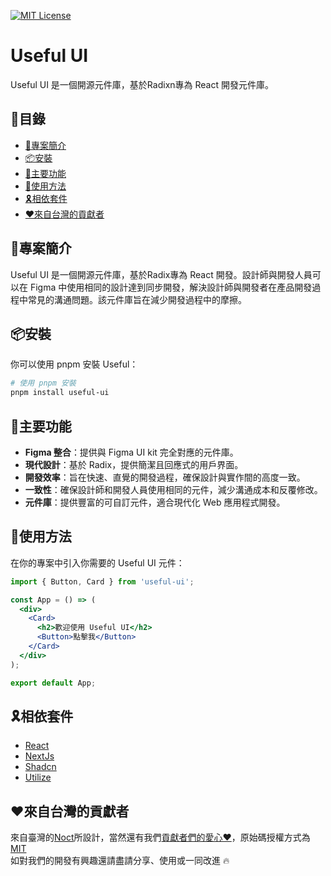 [![MIT License](https://img.shields.io/badge/License-MIT-green.svg)](https://choosealicense.com/licenses/mit/)

# Useful UI
Useful UI 是一個開源元件庫，基於Radixn專為 React 開發元件庫。

## 🚩目錄
- [📘專案簡介](#專案簡介)
- [📦安裝](#安裝)
- [🚀主要功能](#主要功能)
- [📀使用方法](#使用方法)
- [🎗️相依套件](#相依套件)
- [❤️來自台灣的貢獻者](#來自台灣的貢獻者)

## 📘專案簡介
Useful UI 是一個開源元件庫，基於Radix專為 React 開發。設計師與開發人員可以在 Figma 中使用相同的設計達到同步開發，解決設計師與開發者在產品開發過程中常見的溝通問題。該元件庫旨在減少開發過程中的摩擦。


## 📦安裝
你可以使用 pnpm 安裝 Useful：

```bash
# 使用 pnpm 安裝
pnpm install useful-ui
```
## 🚀主要功能
- **Figma 整合**：提供與 Figma UI kit 完全對應的元件庫。
- **現代設計**：基於 Radix，提供簡潔且回應式的用戶界面。
- **開發效率**：旨在快速、直覺的開發過程，確保設計與實作間的高度一致。
- **一致性**：確保設計師和開發人員使用相同的元件，減少溝通成本和反覆修改。
- **元件庫**：提供豐富的可自訂元件，適合現代化 Web 應用程式開發。

## 📀使用方法
在你的專案中引入你需要的 Useful UI 元件：
```jsx
import { Button, Card } from 'useful-ui';

const App = () => (
  <div>
    <Card>
      <h2>歡迎使用 Useful UI</h2>
      <Button>點擊我</Button>
    </Card>
  </div>
);

export default App;
```

## 🎗️相依套件

 - [React](https://awesomeopensource.com/project/elangosundar/awesome-README-templates)
 - [NextJs](https://nextjs.org/)
 - [Shadcn](https://ui.shadcn.com/)
 - [Utilize]()

## ❤️來自台灣的貢獻者
來自臺灣的[Noct](https://huang-design.work/)所設計，當然還有我們[貢獻者們的愛心❤️]()，原始碼授權方式為[MIT](LICENSE)
<br>
如對我們的開發有興趣還請盡請分享、使用或一同改進 🔥
